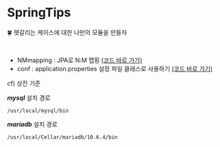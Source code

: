 # SpringTips
🍀 헷갈리는 케이스에 대한 나만의 모듈을 만들자



<br />

- NMmapping : JPA로 N:M 맵핑 <a href="https://github.com/osj3474/SpringTips/tree/main/NMmapping/src/main/java/nmtest" target="_blank">(코드 바로 가기)</a>
- conf : application.properties 설정 파일 클래스로 사용하기 <a href="" target="_blank">(코드 바로 가기)</a>







cf) 상진 기준

***mysql*** 설치 경로

```
/usr/local/mysql/bin
```

***mariadb*** 설치 경로

```
/usr/local/Cellar/mariadb/10.6.4/bin
```

